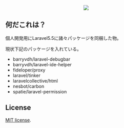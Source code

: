 <p align="center"><img src="https://laravel.com/assets/img/components/logo-laravel.svg"></p>

## 何だこれは？

個人開発用にLaravel5.5に諸々パッケージを同梱した物。

現状下記のパッケージを入れている。

- barryvdh/laravel-debugbar
- barryvdh/laravel-ide-helper
- fideloper/proxy
- laravel/tinker
- laravelcollective/html
- nesbot/carbon
- spatie/laravel-permission

## License

[MIT license](https://opensource.org/licenses/MIT).
